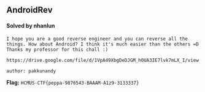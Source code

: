 ## AndroidRev

#### Solved by nhanlun

```
I hope you are a good reverse engineer and you can reverse all the things. How about Android? I think it's much easier than the others =D Thanks my professor for this chall :)

https://drive.google.com/file/d/1VpA49XbgDeDJGM_h0UA3IE7lvk7mLX_I/view

author: pakkunandy
```

**Flag:** `HCMUS-CTF{peppa-9876543-BAAAM-A1z9-3133337}`
